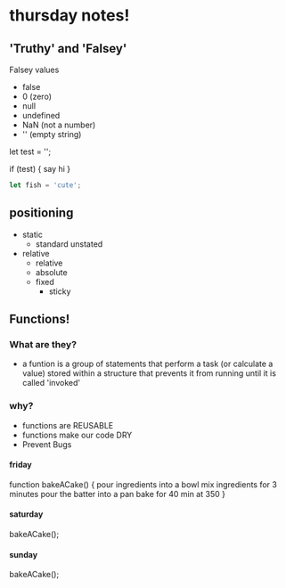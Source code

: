 # thursday notes!

## 'Truthy' and 'Falsey'

Falsey values
- false
- 0 (zero)
- null
- undefined
- NaN (not a number)
- '' (empty string)

let test = '';

if (test) {
  say hi
}

``` javascript
let fish = 'cute';
```


## positioning
- static
  - standard unstated
- relative
  - relative
  - absolute
  - fixed
    - sticky

## Functions!

### What are they?
- a funtion is a group of statements that perform a task (or calculate a value) stored within a structure that prevents it from running until it is called 'invoked'

### why?
- functions are REUSABLE
- functions make our code DRY
- Prevent Bugs 


#### friday

function bakeACake() {
pour ingredients into a bowl
mix ingredients for 3 minutes
pour the batter into a pan
bake for 40 min at 350
}

#### saturday
bakeACake();

#### sunday 
bakeACake();

